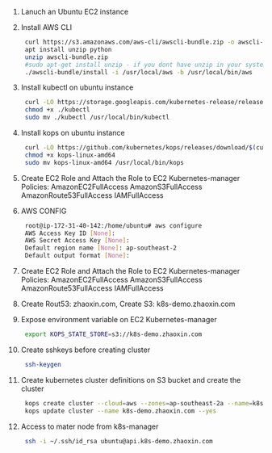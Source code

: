 1. Lanuch an Ubuntu EC2 instance
  
2. Install AWS CLI
   ```sh
    curl https://s3.amazonaws.com/aws-cli/awscli-bundle.zip -o awscli-bundle.zip
    apt install unzip python
    unzip awscli-bundle.zip
    #sudo apt-get install unzip - if you dont have unzip in your system
    ./awscli-bundle/install -i /usr/local/aws -b /usr/local/bin/aws
   ```
3. Install kubectl on ubuntu instance
   ```sh
    curl -LO https://storage.googleapis.com/kubernetes-release/release/$(curl -s https://storage.googleapis.com/kubernetes-release/release/stable.txt)/bin/linux/amd64/kubectl
    chmod +x ./kubectl
    sudo mv ./kubectl /usr/local/bin/kubectl
   ```

4. Install kops on ubuntu instance
   ```sh
    curl -LO https://github.com/kubernetes/kops/releases/download/$(curl -s https://api.github.com/repos/kubernetes/kops/releases/latest | grep tag_name | cut -d '"' -f 4)/kops-linux-amd64
    chmod +x kops-linux-amd64
    sudo mv kops-linux-amd64 /usr/local/bin/kops
   ```
5. Create EC2 Role and Attach the Role to EC2 Kubernetes-manager
   Policies: 
     AmazonEC2FullAccess 
     AmazonS3FullAccess 
     AmazonRoute53FullAccess 
     IAMFullAccess
 
6. AWS CONFIG
   ```sh
    root@ip-172-31-40-142:/home/ubuntu# aws configure
    AWS Access Key ID [None]:
    AWS Secret Access Key [None]:
    Default region name [None]: ap-southeast-2
    Default output format [None]:
   ```
  
7. Create EC2 Role and Attach the Role to EC2 Kubernetes-manager
   Policies: 
   AmazonEC2FullAccess 
   AmazonS3FullAccess 
   AmazonRoute53FullAccess 
   IAMFullAccess
   
8. Create Rout53: zhaoxin.com, Create S3: k8s-demo.zhaoxin.com

9. Expose environment variable on EC2 Kubernetes-manager
   ```sh
    export KOPS_STATE_STORE=s3://k8s-demo.zhaoxin.com
   ```
10. Create sshkeys before creating cluster
    ```sh
     ssh-keygen
    ```
   
11. Create kubernetes cluster definitions on S3 bucket and create the cluster
    ```sh
     kops create cluster --cloud=aws --zones=ap-southeast-2a --name=k8s-demo.zhaoxin.com --dns-zone=zhaoxin.com --dns private 
     kops update cluster --name k8s-demo.zhaoxin.com --yes
    ```
12. Access to mater node from k8s-manager
    ```sh
     ssh -i ~/.ssh/id_rsa ubuntu@api.k8s-demo.zhaoxin.com
    ```
     


